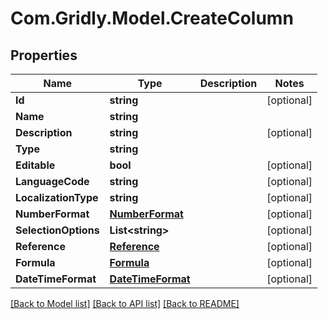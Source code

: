 
# Com.Gridly.Model.CreateColumn

## Properties

Name | Type | Description | Notes
------------ | ------------- | ------------- | -------------
**Id** | **string** |  | [optional] 
**Name** | **string** |  | 
**Description** | **string** |  | [optional] 
**Type** | **string** |  | 
**Editable** | **bool** |  | [optional] 
**LanguageCode** | **string** |  | [optional] 
**LocalizationType** | **string** |  | [optional] 
**NumberFormat** | [**NumberFormat**](NumberFormat.md) |  | [optional] 
**SelectionOptions** | **List&lt;string&gt;** |  | [optional] 
**Reference** | [**Reference**](Reference.md) |  | [optional] 
**Formula** | [**Formula**](Formula.md) |  | [optional] 
**DateTimeFormat** | [**DateTimeFormat**](DateTimeFormat.md) |  | [optional] 

[[Back to Model list]](../README.md#documentation-for-models)
[[Back to API list]](../README.md#documentation-for-api-endpoints)
[[Back to README]](../README.md)

